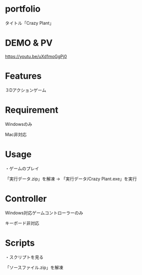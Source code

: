# portfolio

タイトル「Crazy Plant」

# DEMO & PV

https://youtu.be/uXd1moGgPj0

# Features

３Dアクションゲーム

# Requirement

Windowsのみ

Mac非対応

# Usage

・ゲームのプレイ

「実行データ.zip」を解凍 -> 「実行データ/Crazy Plant.exe」を実行

# Controller

Windows対応ゲームコントローラーのみ

キーボード非対応

# Scripts

・スクリプトを見る

「ソースファイル.zip」を解凍
